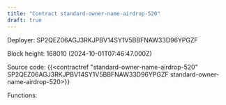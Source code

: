 ```yaml
---
title: "Contract standard-owner-name-airdrop-520"
draft: true
---
```

Deployer: SP2QEZ06AGJ3RKJPBV14SY1V5BBFNAW33D96YPGZF


 



Block height: 168010 (2024-10-01T07:46:47.000Z)

Source code: {{<contractref "standard-owner-name-airdrop-520" SP2QEZ06AGJ3RKJPBV14SY1V5BBFNAW33D96YPGZF standard-owner-name-airdrop-520>}}

Functions:


